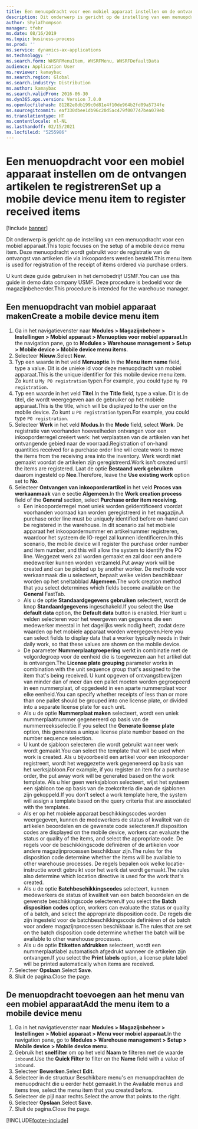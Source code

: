 ```yaml
---
title: Een menuopdracht voor een mobiel apparaat instellen om de ontvangen artikelen te registreren
description: Dit onderwerp is gericht op de instelling van een menuopdracht voor een mobiel apparaat.
author: ShylaThompson
manager: tfehr
ms.date: 08/16/2019
ms.topic: business-process
ms.prod: ''
ms.service: dynamics-ax-applications
ms.technology: ''
ms.search.form: WHSRFMenuItem, WHSRFMenu, WHSRFDefaultData
audience: Application User
ms.reviewer: kamaybac
ms.search.region: Global
ms.search.industry: Distribution
ms.author: kamaybac
ms.search.validFrom: 2016-06-30
ms.dyn365.ops.version: Version 7.0.0
ms.openlocfilehash: 81282e8db199c0d81e4f10de964b2fd09a5734fe
ms.sourcegitcommit: eaf330dbee1db96c20d5ac479f007747bea079eb
ms.translationtype: HT
ms.contentlocale: nl-NL
ms.lasthandoff: 02/15/2021
ms.locfileid: "5255986"
---
```

# <a name="set-up-a-mobile-device-menu-item-to-register-received-items"></a><span data-ttu-id="9da03-103">Een menuopdracht voor een mobiel apparaat instellen om de ontvangen artikelen te registreren</span><span class="sxs-lookup"><span data-stu-id="9da03-103">Set up a mobile device menu item to register received items</span></span>

[!include [banner](../../includes/banner.md)]

<span data-ttu-id="9da03-104">Dit onderwerp is gericht op de instelling van een menuopdracht voor een mobiel apparaat.</span><span class="sxs-lookup"><span data-stu-id="9da03-104">This topic focuses on the setup of a mobile device menu item.</span></span> <span data-ttu-id="9da03-105">Deze menuopdracht wordt gebruikt voor de registratie van de ontvangst van artikelen die via inkooporders werden besteld.</span><span class="sxs-lookup"><span data-stu-id="9da03-105">This menu item is used for registration of the receipt of items ordered via purchase orders.</span></span> 

<span data-ttu-id="9da03-106">U kunt deze guide gebruiken in het demobedrijf USMF.</span><span class="sxs-lookup"><span data-stu-id="9da03-106">You can use this guide in demo data company USMF.</span></span> <span data-ttu-id="9da03-107">Deze procedure is bedoeld voor de magazijnbeheerder.</span><span class="sxs-lookup"><span data-stu-id="9da03-107">This procedure is intended for the warehouse manager.</span></span>


## <a name="create-a-mobile-device-menu-item"></a><span data-ttu-id="9da03-108">Een menuopdracht van mobiel apparaat maken</span><span class="sxs-lookup"><span data-stu-id="9da03-108">Create a mobile device menu item</span></span>
1. <span data-ttu-id="9da03-109">Ga in het navigatievenster naar **Modules > Magazijnbeheer > Instellingen > Mobiel apparaat > Menuopties voor mobiel apparaat**.</span><span class="sxs-lookup"><span data-stu-id="9da03-109">In the navigation pane, go to **Modules > Warehouse management > Setup > Mobile device > Mobile device menu items**.</span></span>
2. <span data-ttu-id="9da03-110">Selecteer **Nieuw**.</span><span class="sxs-lookup"><span data-stu-id="9da03-110">Select **New**.</span></span>
3. <span data-ttu-id="9da03-111">Typ een waarde in het veld **Menuoptie**.</span><span class="sxs-lookup"><span data-stu-id="9da03-111">In the **Menu item name** field, type a value.</span></span> <span data-ttu-id="9da03-112">Dit is de unieke id voor deze menuopdracht van mobiel apparaat.</span><span class="sxs-lookup"><span data-stu-id="9da03-112">This is the unique identifier for this mobile device menu item.</span></span> <span data-ttu-id="9da03-113">Zo kunt u `My PO registration` typen.</span><span class="sxs-lookup"><span data-stu-id="9da03-113">For example, you could type `My PO registration`.</span></span>  
4. <span data-ttu-id="9da03-114">Typ een waarde in het veld **Titel**.</span><span class="sxs-lookup"><span data-stu-id="9da03-114">In the **Title** field, type a value.</span></span> <span data-ttu-id="9da03-115">Dit is de titel, die wordt weergegeven aan de gebruiker op het mobiele apparaat.</span><span class="sxs-lookup"><span data-stu-id="9da03-115">This is the title, which will be displayed to the user on the mobile device.</span></span> <span data-ttu-id="9da03-116">Zo kunt u `PO registration` typen.</span><span class="sxs-lookup"><span data-stu-id="9da03-116">For example, you could type `PO registration`.</span></span>  
5. <span data-ttu-id="9da03-117">Selecteer **Werk** in het veld **Modus**.</span><span class="sxs-lookup"><span data-stu-id="9da03-117">In the **Mode** field, select **Work**.</span></span> <span data-ttu-id="9da03-118">De registratie van voorhanden hoeveelheden ontvangen voor een inkooporderregel creëert werk: het verplaatsen van de artikelen van het ontvangende gebied naar de voorraad.</span><span class="sxs-lookup"><span data-stu-id="9da03-118">Registration of on-hand quantities received for a purchase order line will create work to move the items from the receiving area into the inventory.</span></span> <span data-ttu-id="9da03-119">Werk wordt niet gemaakt voordat de artikelen zijn geregistreerd.</span><span class="sxs-lookup"><span data-stu-id="9da03-119">Work isn't created until the items are registered.</span></span> <span data-ttu-id="9da03-120">Laat de optie **Bestaand werk gebruiken** daarom ingesteld op **Nee**.</span><span class="sxs-lookup"><span data-stu-id="9da03-120">Therefore, leave the **Use existing work** option set to **No**.</span></span>
6. <span data-ttu-id="9da03-121">Selecteer **Ontvangen van inkooporderartikel** in het veld **Proces van werkaanmaak** van e sectie **Algemeen**.</span><span class="sxs-lookup"><span data-stu-id="9da03-121">In the **Work creation process** field of the **General** section, select **Purchase order item receiving**.</span></span>
    - <span data-ttu-id="9da03-122">Een inkooporderregel moet uniek worden geïdentificeerd voordat voorhanden voorraad kan worden geregistreerd in het magazijn.</span><span class="sxs-lookup"><span data-stu-id="9da03-122">A purchase order line must be uniquely identified before on-hand can be registered in the warehouse.</span></span> <span data-ttu-id="9da03-123">In dit scenario zal het mobiele apparaat het inkoopordernummer en artikelnummer registreren, waardoor het systeem de IO-regel zal kunnen identificeren.</span><span class="sxs-lookup"><span data-stu-id="9da03-123">In this scenario, the mobile device will register the purchase order number and item number, and this will allow the system to identify the PO line.</span></span> <span data-ttu-id="9da03-124">Weggezet werk zal worden gemaakt en zal door een andere medewerker kunnen worden verzameld.</span><span class="sxs-lookup"><span data-stu-id="9da03-124">Put away work will be created and can be picked up by another worker.</span></span> <span data-ttu-id="9da03-125">De methode voor werkaanmaak die u selecteert, bepaalt welke velden beschikbaar worden op het sneltabblad **Algemeen**.</span><span class="sxs-lookup"><span data-stu-id="9da03-125">The work creation method that you select determines which fields become available on the **General** FastTab.</span></span>  
    - <span data-ttu-id="9da03-126">Als u de optie **Standaardgegevens gebruiken** selecteert, wordt de knop **Standaardgegevens** ingeschakeld.</span><span class="sxs-lookup"><span data-stu-id="9da03-126">If you select the **Use default data** option, the **Default data** button is enabled.</span></span> <span data-ttu-id="9da03-127">Hier kunt u velden selecteren voor het weergeven van gegevens die een medewerker meestal in het dagelijks werk nodig heeft, zodat deze waarden op het mobiele apparaat worden weergegeven.</span><span class="sxs-lookup"><span data-stu-id="9da03-127">Here you can select fields to display data that a worker typically needs in their daily work, so that these values are shown on the mobile device.</span></span>  
    - <span data-ttu-id="9da03-128">De parameter **Nummerplaatgroepering** werkt in combinatie met de volgordegroep voor de eenheid die is toegewezen aan het artikel dat is ontvangen.</span><span class="sxs-lookup"><span data-stu-id="9da03-128">The **License plate grouping** parameter works in combination with the unit sequence group that's assigned to the item that's being received.</span></span> <span data-ttu-id="9da03-129">U kunt opgeven of ontvangstbewijzen van minder dan of meer dan een pallet moeten worden gegroepeerd in een nummerplaat, of opgedeeld in een aparte nummerplaat voor elke eenheid.</span><span class="sxs-lookup"><span data-stu-id="9da03-129">You can specify whether receipts of less than or more than one pallet should be grouped into one license plate, or divided into a separate license plate for each unit.</span></span>  
    - <span data-ttu-id="9da03-130">Als u de optie **Nummerplaat maken** selecteert, wordt een uniek nummerplaatnummer gegenereerd op basis van de nummerreeksselectie.</span><span class="sxs-lookup"><span data-stu-id="9da03-130">If you select the **Generate license plate** option, this generates a unique license plate number based on the number sequence selection.</span></span>  
    - <span data-ttu-id="9da03-131">U kunt de sjabloon selecteren die wordt gebruikt wanneer werk wordt gemaakt.</span><span class="sxs-lookup"><span data-stu-id="9da03-131">You can select the template that will be used when work is created.</span></span> <span data-ttu-id="9da03-132">Als u bijvoorbeeld een artikel voor een inkooporder registreert, wordt het weggezette werk gegenereerd op basis van het werksjabloon.</span><span class="sxs-lookup"><span data-stu-id="9da03-132">For example, if you register an item for a purchase order, the put away work will be generated based on the work template.</span></span> <span data-ttu-id="9da03-133">Als u hier geen werksjabloon selecteert, wijst het systeem een sjabloon toe op basis van de zoekcriteria die aan de sjablonen zijn gekoppeld.</span><span class="sxs-lookup"><span data-stu-id="9da03-133">If you don't select a work template here, the system will assign a template based on the query criteria that are associated with the templates.</span></span>  
    - <span data-ttu-id="9da03-134">Als er op het mobiele apparaat beschikkingscodes worden weergegeven, kunnen de medewerkers de status of kwaliteit van de artikelen beoordelen en de gewenste code selecteren.</span><span class="sxs-lookup"><span data-stu-id="9da03-134">If disposition codes are displayed on the mobile device, workers can evaluate the status or quality of the items, and select the appropriate code.</span></span> <span data-ttu-id="9da03-135">De regels voor de beschikkingscode definiëren of de artikelen voor andere magazijnprocessen beschikbaar zijn.</span><span class="sxs-lookup"><span data-stu-id="9da03-135">The rules for the disposition code determine whether the items will be available to other warehouse processes.</span></span> <span data-ttu-id="9da03-136">De regels bepalen ook welke locatie-instructie wordt gebruikt voor het werk dat wordt gemaakt.</span><span class="sxs-lookup"><span data-stu-id="9da03-136">The rules also determine which location directive is used for the work that's created.</span></span>   
    - <span data-ttu-id="9da03-137">Als u de optie **Batchbeschikkingscodes** selecteert, kunnen medewerkers de status of kwaliteit van een batch beoordelen en de gewenste beschikkingscode selecteren.</span><span class="sxs-lookup"><span data-stu-id="9da03-137">If you select the **Batch disposition codes** option, workers can evaluate the status or quality of a batch, and select the appropriate disposition code.</span></span> <span data-ttu-id="9da03-138">De regels die zijn ingesteld voor de batchbeschikkingscode definiëren of de batch voor andere magazijnprocessen beschikbaar is.</span><span class="sxs-lookup"><span data-stu-id="9da03-138">The rules that are set on the batch disposition code determine whether the batch will be available to other warehouse processes.</span></span>  
    - <span data-ttu-id="9da03-139">Als u de optie **Etiketten afdrukken** selecteert, wordt een nummerplaatlabel automatisch afgedrukt wanneer de artikelen zijn ontvangen.</span><span class="sxs-lookup"><span data-stu-id="9da03-139">If you select the **Print labels** option, a license plate label will be printed automatically when items are received.</span></span>  
7. <span data-ttu-id="9da03-140">Selecteer **Opslaan**.</span><span class="sxs-lookup"><span data-stu-id="9da03-140">Select **Save**.</span></span>
8. <span data-ttu-id="9da03-141">Sluit de pagina.</span><span class="sxs-lookup"><span data-stu-id="9da03-141">Close the page.</span></span>

## <a name="add-the-menu-item-to-a-mobile-device-menu"></a><span data-ttu-id="9da03-142">De menuopdracht toevoegen aan het menu van een mobiel apparaat</span><span class="sxs-lookup"><span data-stu-id="9da03-142">Add the menu item to a mobile device menu</span></span>
1. <span data-ttu-id="9da03-143">Ga in het navigatievenster naar **Modules > Magazijnbeheer > Instellingen > Mobiel apparaat > Menu voor mobiel apparaat**.</span><span class="sxs-lookup"><span data-stu-id="9da03-143">In the navigation pane, go to **Modules > Warehouse management > Setup > Mobile device > Mobile device menu**.</span></span>
2. <span data-ttu-id="9da03-144">Gebruik het **snelfilter** om op het veld **Naam** te filteren met de waarde `inbound`.</span><span class="sxs-lookup"><span data-stu-id="9da03-144">Use the **Quick Filter** to filter on the **Name** field with a value of `inbound`.</span></span>
3. <span data-ttu-id="9da03-145">Selecteer **Bewerken**.</span><span class="sxs-lookup"><span data-stu-id="9da03-145">Select **Edit**.</span></span>
4. <span data-ttu-id="9da03-146">Selecteer in de structuur Beschikbare menu's en menuopdrachten de menuopdracht die u eerder hebt gemaakt.</span><span class="sxs-lookup"><span data-stu-id="9da03-146">In the Available menus and items tree, select the menu item that you created before.</span></span>
5. <span data-ttu-id="9da03-147">Selecteer de pijl naar rechts.</span><span class="sxs-lookup"><span data-stu-id="9da03-147">Select the arrow that points to the right.</span></span>
6. <span data-ttu-id="9da03-148">Selecteer **Opslaan**.</span><span class="sxs-lookup"><span data-stu-id="9da03-148">Select **Save**.</span></span>
7. <span data-ttu-id="9da03-149">Sluit de pagina.</span><span class="sxs-lookup"><span data-stu-id="9da03-149">Close the page.</span></span>



[!INCLUDE[footer-include](../../../includes/footer-banner.md)]